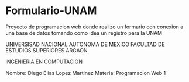 # Formulario-UNAM
Proyecto de programacion web donde realizo un formario con conexion a  una base de datos tomando como idea un registro para la UNAM


UNIVERSISAD NACIONAL AUTONOMA DE MEXICO
FACULTAD DE ESTUDIOS SUPERIORES ARGAON

INGENIERIA EN COMPUTACION 

Nombre: Diego Elias Lopez Martinez
Materia: Programacion Web 1

